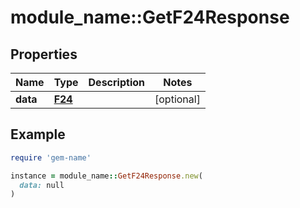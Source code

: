 # module_name::GetF24Response

## Properties

| Name | Type | Description | Notes |
| ---- | ---- | ----------- | ----- |
| **data** | [**F24**](F24.md) |  | [optional] |

## Example

```ruby
require 'gem-name'

instance = module_name::GetF24Response.new(
  data: null
)
```


